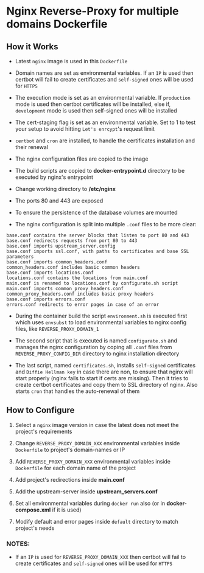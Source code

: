 # Nginx Reverse-Proxy for multiple domains Dockerfile

## How it Works

- Latest `nginx` image is used in this `Dockerfile`

- Domain names are set as environmental variables. If an `IP` is used then certbot will fail to create certificates and `self-signed` ones will be used for `HTTPS`

- The execution mode is set as an environmental variable. If `production` mode is used then certbot certificates will be installed, else if, `development` mode is used then self-signed ones will be installed

- The cert-staging flag is set as an environmental variable. Set to 1 to test your setup to avoid hitting `Let's enrcypt`'s request limit

- `certbot` and `cron` are installed, to handle the certificates installation and their renewal

- The nginx configuration files are copied to the image

- The build scripts are copied to **docker-entrypoint.d** directory to be executed by nginx's entrypoint

- Change working directory to **/etc/nginx**

- The ports 80 and 443 are exposed

- To ensure the persistence of the database volumes are mounted

- The nginx configuration is split into multiple `.conf` files to be more clear:

```
base.conf contains the server blocks that listen to port 80 and 443
base.conf redirects requests from port 80 to 443
base.conf imports upstream_server.config
base.conf imports ssl.conf, with paths to certificates and base SSL parameters
base.conf imports common_headers.conf
common_headers.conf includes basic common headers
base.conf imports locations.conf
locations.conf contains the locations from main.conf
main.conf is renamed to locations.conf by configurate.sh script
main.conf imports common_proxy_headers.conf
common_proxy_headers.conf includes basic proxy headers
base.conf imports errors.conf
errors.conf redirects to error pages in case of an error
```

- During the container build the script `environment.sh` is executed first which uses `envsubst` to load environmental variables to nginx config files, like `REVERSE_PROXY_DOMAIN_1`

- The second script that is executed is named `configurate.sh` and manages the nginx configuration by coping all `.conf` files from
`REVERSE_PROXY_CONFIG_DIR` directory to nginx installation directory

- The last script, named `certificates.sh`, installs `self-signed` certificates and `Diffie Hellman key` in case there are non, to ensure that nginx will start properly (nginx fails to start if certs are missing). Then it tries to create certbot certificates and copy them to SSL directory of nginx. Also starts `cron` that handles the auto-renewal of them

## How to Configure

1. Select a `nginx` image version in case the latest does not meet the project's requirements

2. Change `REVERSE_PROXY_DOMAIN_XXX` environmental variables inside `Dockerfile` to project's domain-names or IP

3. Add `REVERSE_PROXY_DOMAIN_XXX` environmental variables inside `Dockerfile` for each domain name of the project

4. Add project's redirections inside **main.conf**

5. Add the upstream-server inside **upstream_servers.conf**

6. Set all environmental variables during `docker run` also (or in **docker-compose.xml** if it is used)

7. Modify default and error pages inside `default` directory to match project's needs

### NOTES:

- If an `IP` is used for `REVERSE_PROXY_DOMAIN_XXX` then certbot will fail to create certificates and `self-signed` ones will be used for `HTTPS`
